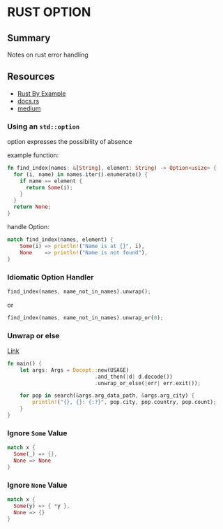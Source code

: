 # RUST OPTION

## Summary

Notes on rust error handling

## Resources

- [Rust By Example](https://doc.rust-lang.org/rust-by-example/std/option.html)
- [docs.rs](https://doc.rust-lang.org/1.5.0/book/error-handling.html#the-option-type)
- [medium](https://medium.com/adventures-in-rust/deal-with-it-option-type-in-rust-4246e1dd9e47)

### Using an `std::option`

option expresses the possibility of absence

example function:

```rust
fn find_index(names: &[String], element: String) -> Option<usize> {
  for (i, name) in names.iter().enumerate() {
    if name == element {
      return Some(i);
    }
  }
  return None;
}
```

handle Option:

```rust
match find_index(names, element) {
    Some(i) => println!("Name is at {}", i),
    None    => println!("Name is not found"),
}
```

### Idiomatic Option Handler

```rust
find_index(names, name_not_in_names).unwrap();
```

or

```rust
find_index(names, name_not_in_names).unwrap_or(0);
```

### Unwrap or else

[Link](https://blog.burntsushi.net/rust-error-handling/)

```rust
fn main() {
    let args: Args = Docopt::new(USAGE)
                            .and_then(|d| d.decode())
                            .unwrap_or_else(|err| err.exit());

    for pop in search(&args.arg_data_path, &args.arg_city) {
        println!("{}, {}: {:?}", pop.city, pop.country, pop.count);
    }
}
```

### Ignore `Some` Value

```rust
match x {
  Some(_) => {},
  None => None
}
```

### Ignore `None` Value

```rust
match x {
  Some(y) => { *y },
  None => {}
}
```
